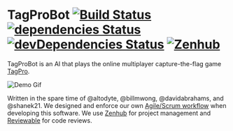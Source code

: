 # TagProBot [![Build Status](https://travis-ci.org/chauncy-crib/tagprobot.svg?branch=master)](https://travis-ci.org/chauncy-crib/tagprobot) [![dependencies Status](https://david-dm.org/chauncy-crib/tagprobot/status.svg)](https://david-dm.org/chauncy-crib/tagprobot) [![devDependencies Status](https://david-dm.org/chauncy-crib/tagprobot/dev-status.svg)](https://david-dm.org/chauncy-crib/tagprobot?type=dev) [![Zenhub](https://camo.githubusercontent.com/96347b1f6d9b0f08194ba026de8b69bc27bb8f0d/68747470733a2f2f696d672e736869656c64732e696f2f62616467652f5368697070696e675f6661737465725f776974682d5a656e4875622d3565363062612e7376673f7374796c653d666c61742d737175617265)](https://zenhub.com)

TagProBot is an AI that plays the online multiplayer capture-the-flag game [TagPro](tagpro.gg).

![Demo Gif](https://github.com/chauncy-crib/tagprobot-resources/blob/master/demo.gif)

Written in the spare time of @altodyte, @billmwong, @davidabrahams, and @shanek21.  We designed and enforce our own [Agile/Scrum workflow](https://github.com/chauncy-crib/tagprobot/wiki/Agile-Scrum-Workflow) when developing this software.  We use [Zenhub](https://www.zenhub.com/) for project management and [Reviewable](https://reviewable.io/) for code reviews.
